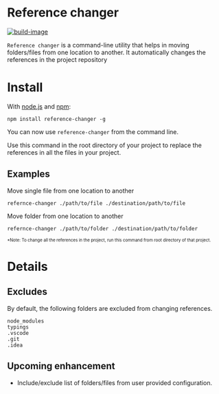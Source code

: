 # Reference changer

[![build-image]][build-url]

`Reference changer` is a command-line utility that helps in moving folders/files from one location to another. It automatically changes the references in the project repository

# Install

With [node.js](http://nodejs.org/) and [npm](http://github.com/isaacs/npm):

	npm install reference-changer -g 

You can now use `reference-changer` from the command line.

Use this command in the root directory of your project to replace the references in all the files in your project.

## Examples

Move single file from one location to another

```
refernce-changer ./path/to/file ./destination/path/to/file
```

Move folder from one location to another

```
refernce-changer ./path/to/folder ./destination/path/to/folder
```
<sub><sup>*Note: To change all the references in the project, run this command from root directory of that project.</sup></sub>

# Details

## Excludes

By default, the following folders are excluded from changing references.
```
node_modules
typings
.vscode
.git
.idea
```

## Upcoming enhancement
- Include/exclude list of folders/files from user provided configuration.

[build-image]: https://travis-ci.org/Jagapathi126/reference-changer.svg?branch=master
[build-url]: https://github.com/Jagapathi126/reference-changer
